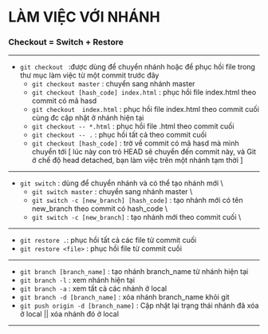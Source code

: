 # LÀM  VIỆC VỚI NHÁNH
### Checkout = Switch + Restore
----------------------------------------------------------------

- `git checkout ` :được dùng để chuyển nhánh hoặc để phục hồi file trong thư mục làm việc từ một commit trước đây 
    -  `git checkout master` : chuyển sang nhánh master 
    -  `git checkout [hash_code] index.html` : phục hồi file index.html theo commit có mã hasd 
    -  `git checkout  index.html` : phục hồi file index.html theo commit cuối cùng đc cập nhật ở nhánh hiện tại 
    -  `git checkout -- *.html` : phục hồi file .html theo commit cuối 
    -  `git checkout -- .` : phục hồi tất cả theo commit cuối 
    -  `git checkout [hash_code]` : trờ về commit có mã hasd mà mình chuyển tới [ lúc này con trỏ HEAD sẽ chuyển đến commit này, và Git ở chế độ head detached, bạn làm việc trên một nhánh tạm thời ] 

----------------------------------------------------------------

- `git switch` :  dùng để chuyển nhánh và có thể tạo nhánh mới \
    - `git switch master` :     chuyển sang nhánh master \
    - `git switch -c [new_branch] [hash_code]` : tạo nhánh mới có tên new_branch theo commit có hash_code \
    - `git switch -c [new_branch]` : tạo nhánh mới theo commit cuối  \

----------------------------------------------------------------

- `git restore .`: phục hồi tất cả các file từ commit cuối
- `git restore <file>` : phục hồi file từ commit cuối

----------------------------------------------------------------

- `git branch [branch_name]` : tạo nhánh branch_name từ nhánh hiện tại
- `git branch -l` : xem nhánh hiện tại
- `git branch -a` : xem tất cả các nhánh ở local
- `git branch -d [branch_name]` : xóa nhánh branch_name khỏi git
- `git push origin -d [branch_name]` : Cập nhật lại trạng thái nhánh đã xóa ở local  || xóa nhánh đó ở local

----------------------------------------------------------------

